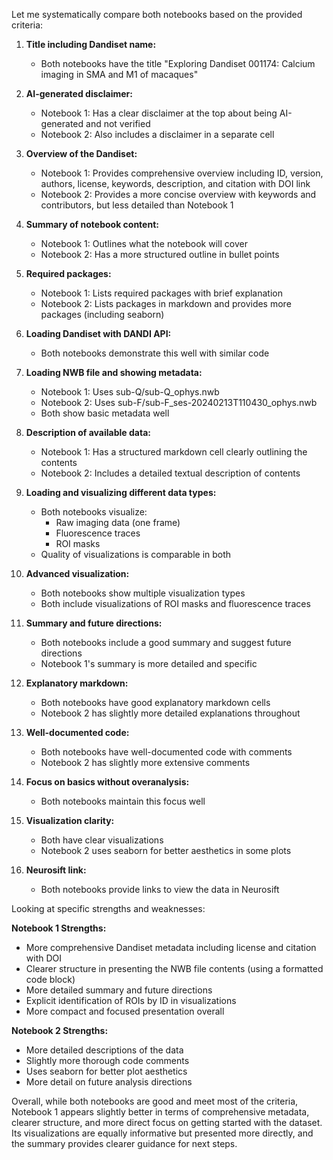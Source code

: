 Let me systematically compare both notebooks based on the provided criteria:

1. **Title including Dandiset name:**
   - Both notebooks have the title "Exploring Dandiset 001174: Calcium imaging in SMA and M1 of macaques"

2. **AI-generated disclaimer:**
   - Notebook 1: Has a clear disclaimer at the top about being AI-generated and not verified
   - Notebook 2: Also includes a disclaimer in a separate cell

3. **Overview of the Dandiset:**
   - Notebook 1: Provides comprehensive overview including ID, version, authors, license, keywords, description, and citation with DOI link
   - Notebook 2: Provides a more concise overview with keywords and contributors, but less detailed than Notebook 1

4. **Summary of notebook content:**
   - Notebook 1: Outlines what the notebook will cover
   - Notebook 2: Has a more structured outline in bullet points

5. **Required packages:**
   - Notebook 1: Lists required packages with brief explanation
   - Notebook 2: Lists packages in markdown and provides more packages (including seaborn)

6. **Loading Dandiset with DANDI API:**
   - Both notebooks demonstrate this well with similar code

7. **Loading NWB file and showing metadata:**
   - Notebook 1: Uses sub-Q/sub-Q_ophys.nwb
   - Notebook 2: Uses sub-F/sub-F_ses-20240213T110430_ophys.nwb
   - Both show basic metadata well

8. **Description of available data:**
   - Notebook 1: Has a structured markdown cell clearly outlining the contents
   - Notebook 2: Includes a detailed textual description of contents

9. **Loading and visualizing different data types:**
   - Both notebooks visualize:
     - Raw imaging data (one frame)
     - Fluorescence traces
     - ROI masks
   - Quality of visualizations is comparable in both

10. **Advanced visualization:**
    - Both notebooks show multiple visualization types
    - Both include visualizations of ROI masks and fluorescence traces

11. **Summary and future directions:**
    - Both notebooks include a good summary and suggest future directions
    - Notebook 1's summary is more detailed and specific

12. **Explanatory markdown:**
    - Both notebooks have good explanatory markdown cells
    - Notebook 2 has slightly more detailed explanations throughout

13. **Well-documented code:**
    - Both notebooks have well-documented code with comments
    - Notebook 2 has slightly more extensive comments

14. **Focus on basics without overanalysis:**
    - Both notebooks maintain this focus well

15. **Visualization clarity:**
    - Both have clear visualizations
    - Notebook 2 uses seaborn for better aesthetics in some plots

16. **Neurosift link:**
    - Both notebooks provide links to view the data in Neurosift

Looking at specific strengths and weaknesses:

**Notebook 1 Strengths:**
- More comprehensive Dandiset metadata including license and citation with DOI
- Clearer structure in presenting the NWB file contents (using a formatted code block)
- More detailed summary and future directions
- Explicit identification of ROIs by ID in visualizations
- More compact and focused presentation overall

**Notebook 2 Strengths:**
- More detailed descriptions of the data
- Slightly more thorough code comments
- Uses seaborn for better plot aesthetics
- More detail on future analysis directions

Overall, while both notebooks are good and meet most of the criteria, Notebook 1 appears slightly better in terms of comprehensive metadata, clearer structure, and more direct focus on getting started with the dataset. Its visualizations are equally informative but presented more directly, and the summary provides clearer guidance for next steps.